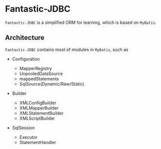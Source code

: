 # Fantastic-JDBC

`Fantastic-JDBC` is a simplified ORM for learning, which is based on `MyBatis`.

## Architecture

`Fantastic-JDBC` contains most of modules in `MyBatis`, such as

* Configuration
    * MapperRegistry
    * UnpooledDataSource
    * mappedStatements
    * SqlSource(Dynamic/Raw/Static)
    
* Builder
    * XMLConfigBuilder
    * XMLMapperBuilder
    * XMLStatementBuilder
    * XMLScriptBuilder
    
* SqlSession
    * Executor
    * StatementHandler
